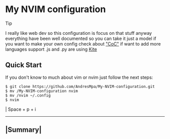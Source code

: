 # My NVIM configuration

> [!TIP]
>I really like web dev so this configuration is focus on that stuff anyway everything have been well documented so you can take it just a model if you want to make your own config check about ["CoC"](https://github.com/neoclide/coc.nvim) if want to add more languages support .js and .py are using [Kite](https://www.kite.com/)

## Quick Start

If you don't know to much about vim or nvim just follow the next steps:

```
$ git clone https://github.com/AndresMpa/My-NVIM-configuration.git
$ mv /My-NVIM-configuration nvim
$ mv /nvim ~/.config
$ nvim
```
| Space + p + i

---------
|Summary|
---------

